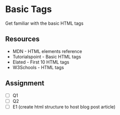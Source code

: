 # Basic Tags
Get familiar with the basic HTML tags

## Resources

- MDN - HTML elements reference
- Tutorialspoint - Basic HTML tags
- Elated - First 10 HTML tags
- W3Schools - HTML tags


## Assignment

- [ ] Q1
- [ ] Q2
- [ ] E1 (create html structure to host blog post article)
